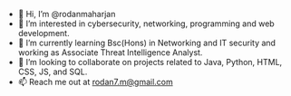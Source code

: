 - 👋 Hi, I’m @rodanmaharjan
- 👀 I’m interested in cybersecurity, networking, programming and web development. 
- 🌱 I’m currently learning Bsc(Hons) in Networking and IT security  and working as Associate Threat Intelligence Analyst.
- 💞️ I’m looking to collaborate on projects related to Java, Python, HTML, CSS, JS, and SQL.
- 📫 Reach me out at rodan7.m@gmail.com

<!---
rodanmaharjan/rodanmaharjan is a ✨ special ✨ repository because its `README.md` (this file) appears on your GitHub profile.
You can click the Preview link to take a look at your changes.
--->
